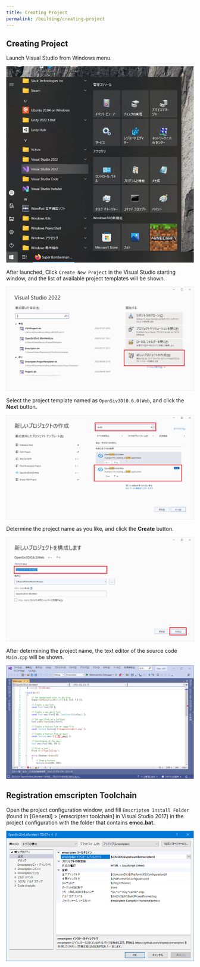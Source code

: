 ```yaml
---
title: Creating Project
permalink: /building/creating-project
---
```


## Creating Project

Launch Visual Studio from Windows menu.

![LaunchVisualStudio.png](/assets/img/building/creating-project/LaunchVS.png)

After launched, Click `Create New Project` in the Visual Studio starting window,
and the list of available project templates will be shown.

![VisualStudio0.png](/assets/img/building/creating-project/VisualStudio0.png)

Select the project template named as `OpenSiv3D(0.6.0)Web`, and click the **Next** button.

![VisualStudio1.png](/assets/img/building/creating-project/VisualStudio1.png)

Determine the project name as you like, and click the **Create** button.

![VisualStudio2.png](/assets/img/building/creating-project/VisualStudio2.png)

After determining the project name, the text editor of the source code `Main.cpp` will be shown.

![VisualStudio3.png](/assets/img/building/creating-project/VisualStudio3.png)

## Registration emscripten Toolchain

Open the project configuration window, and fill `Emscripten Install Folder` (found in [General] > [emscripten toolchain] in Visual Studio 2017) in the project configuration with the folder that contains **emcc.bat**.

![VisualStudio4.png](/assets/img/building/creating-project/VisualStudio4.png)
